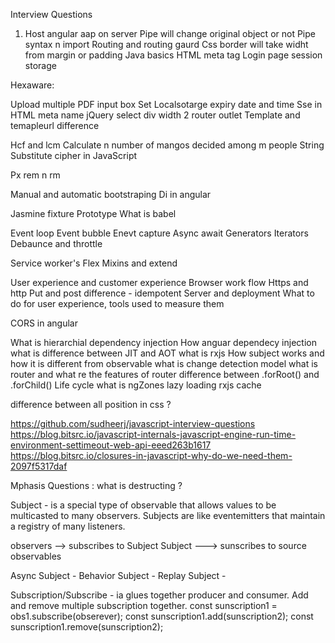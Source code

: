 Interview Questions

1. Host angular aap on server
Pipe will change original object or not
Pipe syntax n import
Routing and routing gaurd
Css border will take widht from margin or padding
Java basics
HTML meta tag
Login page session storage

Hexaware:

Upload multiple PDF input box
Set Localsotarge expiry date and time
Sse in HTML meta name
jQuery select div width
2 router outlet
Template and temapleurl difference


Hcf and lcm
Calculate n number of mangos decided among m people
String 
Substitute cipher in JavaScript

Px rem n rm

Manual and automatic bootstraping
Di in angular

Jasmine fixture
Prototype
What is babel

Event loop 
Event bubble
Enevt capture
Async await
Generators
Iterators
Debaunce and throttle

Service worker's
Flex
Mixins and extend

User experience and customer experience
Browser work flow
Https and http
Put and post difference - idempotent
Server and deployment
What to do for user experience, tools used to measure them

CORS in angular

What is hierarchial dependency injection
How anguar dependecy injection
what is difference between JIT and AOT
what is rxjs
How subject works and how it is different from observable
what is change detection model
what is router and what re the features of router
difference between .forRoot() and .forChild()
Life cycle
what is ngZones
lazy loading
rxjs cache

difference between all position in css ?

https://github.com/sudheerj/javascript-interview-questions
https://blog.bitsrc.io/javascript-internals-javascript-engine-run-time-environment-settimeout-web-api-eeed263b1617
https://blog.bitsrc.io/closures-in-javascript-why-do-we-need-them-2097f5317daf

Mphasis Questions :
what is destructing ?

Subject - is a special type of observable that allows values to be multicasted to many observers. Subjects are like eventemitters that maintain a registry of many listeners.

observers --> subscribes to Subject 
Subject ---> sunscribes to source observables

Async Subject -
Behavior Subject -
Replay Subject -


Subscription/Subscribe - ia glues together producer and consumer.
Add and remove multiple subscription together.
const sunscription1 = obs1.subscribe(obserever);
const sunscription1.add(sunscription2);
const sunscription1.remove(sunscription2);
